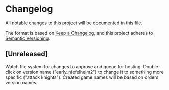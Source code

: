 # Changelog

All notable changes to this project will be documented in this file.

The format is based on [Keep a Changelog](https://keepachangelog.com/en/1.0.0/),
and this project adheres to [Semantic Versioning](https://semver.org/spec/v2.0.0.html).

## [Unreleased]

Watch file system for changes to approve and queue for hosting.
Double-click on version name ("early_niefelheim2") to change it to something more specific ("attack knights").
Created game names will be based on orders version names.